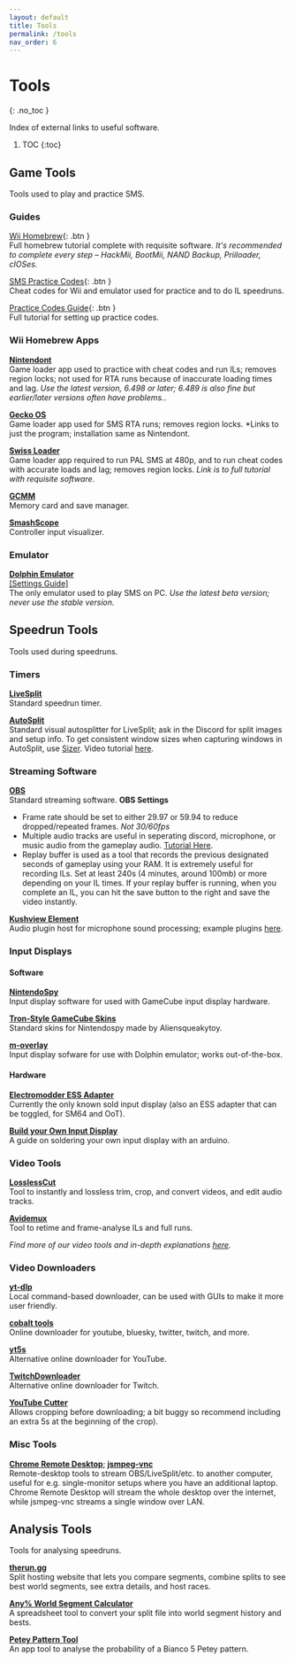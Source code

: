 ```yaml
---
layout: default
title: Tools
permalink: /tools
nav_order: 6
---
```


# Tools
{: .no_toc }

Index of external links to useful software.

1. TOC
{:toc}

## Game Tools
Tools used to play and practice SMS.

### Guides  
[Wii Homebrew](https://wii.guide){: .btn }  
Full homebrew tutorial complete with requisite software. *It's recommended to complete every step – HackMii, BootMii, NAND Backup, Priiloader, cIOSes.*

[SMS Practice Codes](https://gct.zint.ch){: .btn }  
Cheat codes for Wii and emulator used for practice and to do IL speedruns.

[Practice Codes Guide](https://gct.zint.ch/guide.html){: .btn }  
Full tutorial for setting up practice codes.

### Wii Homebrew Apps

**[Nintendont](https://zint.ch/NintendontPackager/)**  
Game loader app used to practice with cheat codes and run ILs; removes region locks; not used for RTA runs because of inaccurate loading times and lag. *Use the latest version, 6.498 or later; 6.489 is also fine but earlier/later versions often have problems.*.

**[Gecko OS](https://wiibrew.org/w/images/d/dd/Gecko1931.zip)**  
Game loader app used for SMS RTA runs; removes region locks. *Links to just the program; installation same as Nintendont.

**[Swiss Loader](https://gist.github.com/siemkechester/089e5e1ecc8cec122f2ae2655afe79cb)**  
Game loader app required to run PAL SMS at 480p, and to run cheat codes with accurate loads and lag; removes region locks. *Link is to full tutorial with requisite software*.

**[GCMM](https://github.com/suloku/gcmm/releases)**  
Memory card and save manager.  

**[SmashScope](https://compendium.dol-003.info/smashscope)**  
Controller input visualizer.  

### Emulator
**[Dolphin Emulator](https://dolphin-emu.org/download/)**  
[\[Settings Guide\]](https://imgur.com/a/qj6vrmM)  
The only emulator used to play SMS on PC. *Use the latest beta version; never use the stable version.*  

## Speedrun Tools
Tools used during speedruns.

### Timers
**[LiveSplit](https://livesplit.org/downloads/)**  
Standard speedrun timer.

**[AutoSplit](https://github.com/Toufool/Auto-Split/releases/)**  
Standard visual autosplitter for LiveSplit; ask in the Discord for split images and setup info. To get consistent window sizes when capturing windows in AutoSplit, use [Sizer](http://www.brianapps.net/sizer/). Video tutorial [here](https://youtu.be/Egink_DaBiE).

### Streaming Software
**[OBS](https://obsproject.com/download)**  
Standard streaming software.
**OBS Settings**  
- Frame rate should be set to either 29.97 or 59.94 to reduce dropped/repeated frames. *Not 30/60fps*  
- Multiple audio tracks are useful in seperating discord, microphone, or music audio from the gameplay audio. [Tutorial Here](https://www.youtube.com/watch?v=h1MjrylqbTc).  
- Replay buffer is used as a tool that records the previous designated seconds of gameplay using your RAM. It is extremely useful for recording ILs. Set at least 240s (4 minutes, around 100mb) or more depending on your IL times. If your replay buffer is running, when you complete an IL, you can hit the save button to the right and save the video instantly.

**[Kushview Element](https://github.com/kushview/Element)**  
Audio plugin host for microphone sound processing; example plugins [here](https://www.reaper.fm/reaplugs/).

### Input Displays
#### Software
**[NintendoSpy](https://github.com/jaburns/NintendoSpy)**  
Input display software for used with GameCube input display hardware.

**[Tron-Style GameCube Skins](https://drive.google.com/drive/folders/1y-pLcrQwD9EqCu9EH1ZFJZDNtTmmrbhR)**  
Standard skins for Nintendospy made by Aliensqueakytoy.  

**[m-overlay](https://github.com/bkacjios/m-overlay)**  
Input display sofware for use with Dolphin emulator; works out-of-the-box.  

#### Hardware
**[Electromodder ESS Adapter](https://www.electromodder.co.uk/wii_vc_adapter)**  
Currently the only known sold input display (also an ESS adapter that can be toggled, for SM64 and OoT).  

**[Build your Own Input Display](https://retro-spy.com/wiki/gamecube-on-arduino-getting-started)**  
A guide on soldering your own input display with an arduino.  

### Video Tools
**[LosslessCut](https://github.com/mifi/lossless-cut)**  
Tool to instantly and lossless trim, crop, and convert videos, and edit audio tracks.  

**[Avidemux](https://avidemux.sourceforge.net/download.html)**  
Tool to retime and frame-analyse ILs and full runs.  

*Find more of our video tools and in-depth explanations [here](https://smscommunity.github.io/sms-guide/info/video-tools/).*

### Video Downloaders  
**[yt-dlp](https://github.com/yt-dlp/yt-dlp)**  
Local command-based downloader, can be used with GUIs to make it more user friendly.  

**[cobalt tools](https://cobalt.tools/)**  
Online downloader for youtube, bluesky, twitter, twitch, and more.  

**[yt5s](https://yt5s.best/enlv101/)**  
Alternative online downloader for YouTube.  

**[TwitchDownloader](https://github.com/lay295/TwitchDownloader)**  
Alternative online downloader for Twitch.  

**[YouTube Cutter](https://youtube-cutter.org/)**  
Allows cropping before downloading; a bit buggy so recommend including an extra 5s at the beginning of the crop).  

### Misc Tools
**[Chrome Remote Desktop](https://remotedesktop.google.com/)**; **[jsmpeg-vnc](https://github.com/phoboslab/jsmpeg-vnc)**  
Remote-desktop tools to stream OBS/LiveSplit/etc. to another computer, useful for e.g. single-monitor setups where you have an additional laptop. Chrome Remote Desktop will stream the whole desktop over the internet, while jsmpeg-vnc streams a single window over LAN.

## Analysis Tools
Tools for analysing speedruns.

**[therun.gg](https://therun.gg/)**  
Split hosting website that lets you compare segments, combine splits to see best world segments, see extra details, and host races.  

**[Any% World Segment Calculator](https://docs.google.com/spreadsheets/d/1v-FhUuG77YuWI8zTrCd8S8TZYM0V2JDqHzhaFiLHn8E/edit?usp=sharing)**  
A spreadsheet tool to convert your split file into world segment history and bests.

**[Petey Pattern Tool](https://naosanpoyo.github.io/PeteyPattern/)**  
An app tool to analyse the probability of a Bianco 5 Petey pattern.
